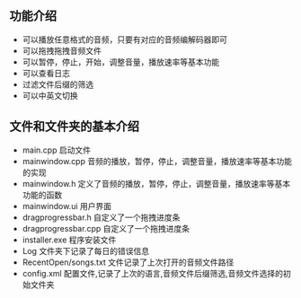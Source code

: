 ## 功能介绍
- 可以播放任意格式的音频，只要有对应的音频编解码器即可
- 可以拖拽拖拽音频文件
- 可以暂停，停止，开始，调整音量，播放速率等基本功能
- 可以查看日志
- 过滤文件后缀的筛选
- 可以中英文切换
## 文件和文件夹的基本介绍
- main.cpp 启动文件
- mainwindow.cpp 音频的播放，暂停，停止，调整音量，播放速率等基本功能的实现
- mainwindow.h 定义了音频的播放，暂停，停止，调整音量，播放速率等基本功能的函数
- mainwindow.ui 用户界面
- dragprogressbar.h 自定义了一个拖拽进度条
- dragprogressbar.cpp 自定义了一个拖拽进度条
- installer.exe 程序安装文件
- Log 文件夹下记录了每日的错误信息
- RecentOpen/songs.txt 文件记录了上次打开的音频文件路径
- config.xml 配置文件,记录了上次的语言,音频文件后缀筛选,音频文件选择的初始文件夹
